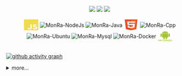 <!--Hello
<h2><img src="https://emojis.slackmojis.com/emojis/images/1531849430/4246/blob-sunglasses.gif?1531849430" width="30"/> Hi 👋 , I'm MonRá! <img src="https://media.giphy.com/media/12oufCB0MyZ1Go/giphy.gif" width="50"></h2>
-->

<div>
  </p>
  <div align="center">
   <a href="https://www.facebook.com/ramon.chaib" target="_blank"><img src="https://img.shields.io/badge/-Facebook-%230077B5?style=for-the-badge&logo=facebook&logoColor=white" target="_blank"></a> 
  <a href="https://www.instagram.com/monrapps/" target="_blank"><img src="https://img.shields.io/badge/-Instagram-%23E4405F?style=for-the-badge&logo=instagram&logoColor=white" target="_blank"></a>
  <a href="https://www.linkedin.com/in/ramon-chaib-27007635/" target="_blank"><img src="https://img.shields.io/badge/-LinkedIn-%230077B5?style=for-the-badge&logo=linkedin&logoColor=white" target="_blank"></a>   
</div>
  
 <div style="display: inline_block" align="center"><br>
  <img align="center" alt="MonRa-Js" height="30" width="40" src="https://raw.githubusercontent.com/devicons/devicon/master/icons/javascript/javascript-plain.svg">
  <img align="center" alt="MonRa-NodeJs" height="30" width="40" src="https://cdn.jsdelivr.net/gh/devicons/devicon/icons/nodejs/nodejs-plain.svg">
  <!--img align="center" alt="MonRa-React" height="30" width="40" src="https://raw.githubusercontent.com/devicons/devicon/master/icons/react/react-original.svg"-->
  <img align="center" alt="MonRa-Java" height="30" width="40" src="https://cdn.jsdelivr.net/gh/devicons/devicon/icons/java/java-original.svg">
  <img align="center" alt="MonRa-HTML" height="30" width="40" src="https://raw.githubusercontent.com/devicons/devicon/master/icons/html5/html5-original.svg">
  <!--img align="center" alt="MonRa-CSS" height="30" width="40" src="https://raw.githubusercontent.com/devicons/devicon/master/icons/css3/css3-original.svg"-->
  <img align="center" alt="MonRa-Cpp" height="30" width="40" src="https://cdn.jsdelivr.net/gh/devicons/devicon/icons/cplusplus/cplusplus-original.svg">
  <img align="center" alt="MonRa-Ubuntu" height="30" width="40" src="https://cdn.jsdelivr.net/gh/devicons/devicon/icons/ubuntu/ubuntu-plain.svg">
  <img align="center" alt="MonRa-Mysql" height="30" width="40" src="https://cdn.jsdelivr.net/gh/devicons/devicon/icons/mysql/mysql-original.svg">
  <img align="center" alt="MonRa-Docker" height="30" width="40" src="https://cdn.jsdelivr.net/gh/devicons/devicon/icons/docker/docker-plain.svg">  
  <img align="center" alt="MonRa-Android" height="30" width="40" src="https://github.com/devicons/devicon/blob/master/icons/android/android-plain-wordmark.svg">
  
</div>
</a>

</br>

[![github activity graph](https://activity-graph.herokuapp.com/graph?username=monrapps&theme=chartreuse-dark)](https://github.com/monrapps/)

<div>
<details>
      <summary>more...</summary>
      
<!--
### <img src="https://media.giphy.com/media/VgCDAzcKvsR6OM0uWg/giphy.gif" width="50"> A little more about me...  

```javascript
const monra = {
    pronouns: "He" | "Him",
    code: ["any"],
    askMeAbout: ["any"],
    technologies: {
        backEnd: {
            js: ["any"],
        },
        mobileApp: {
            native: ["Android Development"]
        },
        devOps: ["AWS", "Docker🐳", "Route53", "Nginx"],
        databases: ["mongo", "MySql", "sqlite"],
        misc: ["Firebase", "Socket.IO", "selenium", "open-cv", "php", "SuiteApp"]
    },
    architecture: ["Serverless Architecture", "Progressive web applications", "Single page applications"],
    currentFocus: "Building Robots to ease opertations",
    funFact: "There are two ways to write error-free programs; only the third one works"
};
```
-->

---
<!--START_SECTION:waka-->
![Code Time](http://img.shields.io/badge/Code%20Time-65%20hrs%2034%20mins-blue)

![Profile Views](http://img.shields.io/badge/Profile%20Views-26-blue)

![Lines of code](https://img.shields.io/badge/From%20Hello%20World%20I%27ve%20Written-25%20Thousand%20lines%20of%20code-blue)

**🐱 My GitHub Data** 

> 🏆 869 Contributions in the Year 2022
 > 
> 📦 17.3 kB Used in GitHub's Storage 
 > 
> 🚫 Not Opted to Hire
 > 
> 📜 9 Public Repositories 
 > 
> 🔑 9 Private Repositories  
 > 
**I'm an Early 🐤** 

```text
🌞 Morning    391 commits    ███████░░░░░░░░░░░░░░░░░░   31.48% 
🌆 Daytime    599 commits    ████████████░░░░░░░░░░░░░   48.23% 
🌃 Evening    246 commits    █████░░░░░░░░░░░░░░░░░░░░   19.81% 
🌙 Night      6 commits      ░░░░░░░░░░░░░░░░░░░░░░░░░   0.48%

```
📅 **I'm Most Productive on Tuesday** 

```text
Monday       230 commits    ████░░░░░░░░░░░░░░░░░░░░░   18.52% 
Tuesday      298 commits    ██████░░░░░░░░░░░░░░░░░░░   23.99% 
Wednesday    219 commits    ████░░░░░░░░░░░░░░░░░░░░░   17.63% 
Thursday     213 commits    ████░░░░░░░░░░░░░░░░░░░░░   17.15% 
Friday       170 commits    ███░░░░░░░░░░░░░░░░░░░░░░   13.69% 
Saturday     46 commits     █░░░░░░░░░░░░░░░░░░░░░░░░   3.7% 
Sunday       66 commits     █░░░░░░░░░░░░░░░░░░░░░░░░   5.31%

```


📊 **This Week I Spent My Time On** 

```text
⌚︎ Time Zone: America/Sao_Paulo

💬 Programming Languages: 
Kotlin                   11 hrs 17 mins      ███████████████░░░░░░░░░░   62.38% 
C++                      3 hrs 5 mins        ████░░░░░░░░░░░░░░░░░░░░░   17.11% 
XML                      1 hr 52 mins        ██░░░░░░░░░░░░░░░░░░░░░░░   10.34% 
Java                     57 mins             █░░░░░░░░░░░░░░░░░░░░░░░░   5.32% 
Groovy                   20 mins             ░░░░░░░░░░░░░░░░░░░░░░░░░   1.91%

🔥 Editors: 
Android Studio           14 hrs 38 mins      ████████████████████░░░░░   80.82% 
Visual Studio            3 hrs 17 mins       ████░░░░░░░░░░░░░░░░░░░░░   18.19% 
VS Code                  10 mins             ░░░░░░░░░░░░░░░░░░░░░░░░░   0.99%

🐱‍💻 Projects: 
HotRS                    13 hrs 18 mins      ██████████████████░░░░░░░   73.5% 
LinkSafe Service         3 hrs 17 mins       ████░░░░░░░░░░░░░░░░░░░░░   18.19% 
complications-data-source49 mins             █░░░░░░░░░░░░░░░░░░░░░░░░   4.55% 
HotRS-Watch              25 mins             ░░░░░░░░░░░░░░░░░░░░░░░░░   2.36% 
OneSafe.Back             10 mins             ░░░░░░░░░░░░░░░░░░░░░░░░░   0.99%

💻 Operating System: 
Windows                  14 hrs 4 mins       ███████████████████░░░░░░   77.71% 
Mac                      4 hrs 2 mins        █████░░░░░░░░░░░░░░░░░░░░   22.29%

```

**I Mostly Code in Java** 

```text
Java                     8 repos             ██████░░░░░░░░░░░░░░░░░░░   24.24% 
C                        7 repos             █████░░░░░░░░░░░░░░░░░░░░   21.21% 
JavaScript               6 repos             ████░░░░░░░░░░░░░░░░░░░░░   18.18% 
C++                      4 repos             ███░░░░░░░░░░░░░░░░░░░░░░   12.12% 
C#                       2 repos             █░░░░░░░░░░░░░░░░░░░░░░░░   6.06%

```


**Timeline**

![Chart not found](https://raw.githubusercontent.com/monrapps/monrapps/master/charts/bar_graph.png) 


 Last Updated on 13/04/2022 12:34:01 UTC
<!--END_SECTION:waka-->

NOTE: Top languages does not indicate my skill level or anything like that. It is just a metric of which languages have been hosted by me on GitHub based on the usage across repositories. There are others which I haven't put up on GitHub.
